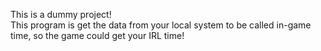 This is a dummy project!
<br>
This program is get the data from your local system to be called in-game time, so the game could get your IRL time!

